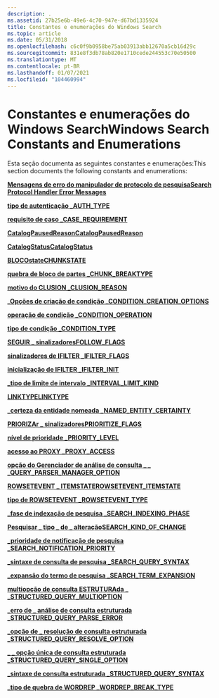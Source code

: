 ```yaml
---
description: .
ms.assetid: 27b25e6b-49e6-4c70-947e-d67bd1335924
title: Constantes e enumerações do Windows Search
ms.topic: article
ms.date: 05/31/2018
ms.openlocfilehash: c6c0f9b0958be75ab03913abb12670a5cb16d29c
ms.sourcegitcommit: 831e8f3db78ab820e1710cede244553c70e50500
ms.translationtype: MT
ms.contentlocale: pt-BR
ms.lasthandoff: 01/07/2021
ms.locfileid: "104460994"
---
```

# <a name="windows-search-constants-and-enumerations"></a><span data-ttu-id="f4c9f-103">Constantes e enumerações do Windows Search</span><span class="sxs-lookup"><span data-stu-id="f4c9f-103">Windows Search Constants and Enumerations</span></span>


<span data-ttu-id="f4c9f-104">Esta seção documenta as seguintes constantes e enumerações:</span><span class="sxs-lookup"><span data-stu-id="f4c9f-104">This section documents the following constants and enumerations:</span></span>

[<span data-ttu-id="f4c9f-105">**Mensagens de erro do manipulador de protocolo de pesquisa**</span><span class="sxs-lookup"><span data-stu-id="f4c9f-105">**Search Protocol Handler Error Messages**</span></span>](-search-prth-error-constants.md)

[<span data-ttu-id="f4c9f-106">**tipo de autenticação \_**</span><span class="sxs-lookup"><span data-stu-id="f4c9f-106">**AUTH\_TYPE**</span></span>](/windows/desktop/api/Searchapi/ne-searchapi-auth_type)

[<span data-ttu-id="f4c9f-107">**requisito de caso \_**</span><span class="sxs-lookup"><span data-stu-id="f4c9f-107">**CASE\_REQUIREMENT**</span></span>](/windows/desktop/api/Structuredquery/ne-structuredquery-case_requirement)

[<span data-ttu-id="f4c9f-108">**CatalogPausedReason**</span><span class="sxs-lookup"><span data-stu-id="f4c9f-108">**CatalogPausedReason**</span></span>](/windows/desktop/api/Searchapi/ne-searchapi-catalogpausedreason)

[<span data-ttu-id="f4c9f-109">**CatalogStatus**</span><span class="sxs-lookup"><span data-stu-id="f4c9f-109">**CatalogStatus**</span></span>](/windows/desktop/api/Searchapi/ne-searchapi-catalogstatus)

[<span data-ttu-id="f4c9f-110">**BLOCOstate**</span><span class="sxs-lookup"><span data-stu-id="f4c9f-110">**CHUNKSTATE**</span></span>](/windows/win32/api/filter/ne-filter-chunkstate)

[<span data-ttu-id="f4c9f-111">**quebra de bloco de partes \_**</span><span class="sxs-lookup"><span data-stu-id="f4c9f-111">**CHUNK\_BREAKTYPE**</span></span>](/windows/win32/api/filter/ne-filter-chunk_breaktype)

[<span data-ttu-id="f4c9f-112">**motivo do CLUSION \_**</span><span class="sxs-lookup"><span data-stu-id="f4c9f-112">**CLUSION\_REASON**</span></span>](/windows/win32/api/searchapi/ne-searchapi-clusion_reason)

[<span data-ttu-id="f4c9f-113">**\_Opções de criação de condição \_**</span><span class="sxs-lookup"><span data-stu-id="f4c9f-113">**CONDITION\_CREATION\_OPTIONS**</span></span>](/windows/desktop/api/Structuredquery/ne-structuredquery-condition_creation_options)

[<span data-ttu-id="f4c9f-114">**operação de condição \_**</span><span class="sxs-lookup"><span data-stu-id="f4c9f-114">**CONDITION\_OPERATION**</span></span>](/windows/win32/api/structuredquerycondition/ne-structuredquerycondition-condition_operation)

[<span data-ttu-id="f4c9f-115">**tipo de condição \_**</span><span class="sxs-lookup"><span data-stu-id="f4c9f-115">**CONDITION\_TYPE**</span></span>](/windows/win32/api/structuredquerycondition/ne-structuredquerycondition-condition_type)

[<span data-ttu-id="f4c9f-116">**SEGUIR \_ sinalizadores**</span><span class="sxs-lookup"><span data-stu-id="f4c9f-116">**FOLLOW\_FLAGS**</span></span>](/windows/desktop/api/Searchapi/ne-searchapi-follow_flags)

[<span data-ttu-id="f4c9f-117">**sinalizadores de IFILTER \_**</span><span class="sxs-lookup"><span data-stu-id="f4c9f-117">**IFILTER\_FLAGS**</span></span>](/windows/win32/api/filter/ne-filter-ifilter_flags)

<span data-ttu-id="f4c9f-118">[**inicialização de IFILTER \_**](/previous-versions/windows/desktop/legacy/bb266511(v=vs.85))</span><span class="sxs-lookup"><span data-stu-id="f4c9f-118">[**IFILTER\_INIT**](/previous-versions/windows/desktop/legacy/bb266511(v=vs.85))</span></span>

[<span data-ttu-id="f4c9f-119">**\_tipo de limite de intervalo \_**</span><span class="sxs-lookup"><span data-stu-id="f4c9f-119">**INTERVAL\_LIMIT\_KIND**</span></span>](/windows/win32/api/structuredquery/ne-structuredquery-interval_limit_kind)

[<span data-ttu-id="f4c9f-120">**LINKTYPE**</span><span class="sxs-lookup"><span data-stu-id="f4c9f-120">**LINKTYPE**</span></span>](-search-linktype.md)

[<span data-ttu-id="f4c9f-121">**\_certeza da entidade nomeada \_**</span><span class="sxs-lookup"><span data-stu-id="f4c9f-121">**NAMED\_ENTITY\_CERTAINTY**</span></span>](/windows/win32/api/structuredquery/ne-structuredquery-named_entity_certainty)

[<span data-ttu-id="f4c9f-122">**PRIORIZAr \_ sinalizadores**</span><span class="sxs-lookup"><span data-stu-id="f4c9f-122">**PRIORITIZE\_FLAGS**</span></span>](/windows/win32/api/searchapi/ne-searchapi-tagprioritize_flags)

[<span data-ttu-id="f4c9f-123">**nível de prioridade \_**</span><span class="sxs-lookup"><span data-stu-id="f4c9f-123">**PRIORITY\_LEVEL**</span></span>](/windows/win32/api/searchapi/ne-searchapi-priority_level)

[<span data-ttu-id="f4c9f-124">**acesso ao PROXY \_**</span><span class="sxs-lookup"><span data-stu-id="f4c9f-124">**PROXY\_ACCESS**</span></span>](/windows/desktop/api/Searchapi/ne-searchapi-proxy_access)

[<span data-ttu-id="f4c9f-125">**opção do Gerenciador de análise de consulta \_ \_ \_**</span><span class="sxs-lookup"><span data-stu-id="f4c9f-125">**QUERY\_PARSER\_MANAGER\_OPTION**</span></span>](/windows/win32/api/structuredquery/ne-structuredquery-query_parser_manager_option)

[<span data-ttu-id="f4c9f-126">**ROWSETEVENT \_ ITEMSTATE**</span><span class="sxs-lookup"><span data-stu-id="f4c9f-126">**ROWSETEVENT\_ITEMSTATE**</span></span>](/windows/win32/api/searchapi/ne-searchapi-rowsetevent_itemstate)

[<span data-ttu-id="f4c9f-127">**tipo de ROWSETEVENT \_**</span><span class="sxs-lookup"><span data-stu-id="f4c9f-127">**ROWSETEVENT\_TYPE**</span></span>](/windows/win32/api/searchapi/ne-searchapi-rowsetevent_type)

[<span data-ttu-id="f4c9f-128">**\_fase de indexação de pesquisa \_**</span><span class="sxs-lookup"><span data-stu-id="f4c9f-128">**SEARCH\_INDEXING\_PHASE**</span></span>](/windows/desktop/api/Searchapi/ne-searchapi-search_indexing_phase)

[<span data-ttu-id="f4c9f-129">**Pesquisar \_ tipo \_ de \_ alteração**</span><span class="sxs-lookup"><span data-stu-id="f4c9f-129">**SEARCH\_KIND\_OF\_CHANGE**</span></span>](/windows/desktop/api/Searchapi/ne-searchapi-search_kind_of_change)

[<span data-ttu-id="f4c9f-130">**\_prioridade de notificação de pesquisa \_**</span><span class="sxs-lookup"><span data-stu-id="f4c9f-130">**SEARCH\_NOTIFICATION\_PRIORITY**</span></span>](/windows/desktop/api/Searchapi/ne-searchapi-search_notification_priority)

[<span data-ttu-id="f4c9f-131">**\_sintaxe de consulta de pesquisa \_**</span><span class="sxs-lookup"><span data-stu-id="f4c9f-131">**SEARCH\_QUERY\_SYNTAX**</span></span>](/windows/desktop/api/Searchapi/ne-searchapi-search_query_syntax)

[<span data-ttu-id="f4c9f-132">**\_expansão do termo de pesquisa \_**</span><span class="sxs-lookup"><span data-stu-id="f4c9f-132">**SEARCH\_TERM\_EXPANSION**</span></span>](/windows/desktop/api/Searchapi/ne-searchapi-search_term_expansion)

[<span data-ttu-id="f4c9f-133">**multiopção de consulta ESTRUTURAda \_ \_**</span><span class="sxs-lookup"><span data-stu-id="f4c9f-133">**STRUCTURED\_QUERY\_MULTIOPTION**</span></span>](/windows/win32/api/structuredquery/ne-structuredquery-structured_query_multioption)

[<span data-ttu-id="f4c9f-134">**\_erro de \_ análise de consulta estruturada \_**</span><span class="sxs-lookup"><span data-stu-id="f4c9f-134">**STRUCTURED\_QUERY\_PARSE\_ERROR**</span></span>](/windows/win32/api/structuredquery/ne-structuredquery-structured_query_parse_error)

[<span data-ttu-id="f4c9f-135">**\_opção de \_ resolução de consulta estruturada \_**</span><span class="sxs-lookup"><span data-stu-id="f4c9f-135">**STRUCTURED\_QUERY\_RESOLVE\_OPTION**</span></span>](/windows/desktop/api/Structuredquery/ne-structuredquery-structured_query_resolve_option)

[<span data-ttu-id="f4c9f-136">**\_ \_ opção única de consulta estruturada \_**</span><span class="sxs-lookup"><span data-stu-id="f4c9f-136">**STRUCTURED\_QUERY\_SINGLE\_OPTION**</span></span>](/windows/win32/api/structuredquery/ne-structuredquery-structured_query_single_option)

[<span data-ttu-id="f4c9f-137">**\_sintaxe de consulta estruturada \_**</span><span class="sxs-lookup"><span data-stu-id="f4c9f-137">**STRUCTURED\_QUERY\_SYNTAX**</span></span>](/windows/win32/api/structuredquery/ne-structuredquery-structured_query_syntax)

<span data-ttu-id="f4c9f-138">[**\_tipo de quebra de WORDREP \_**](/previous-versions/windows/desktop/legacy/ff819130(v=vs.85))</span><span class="sxs-lookup"><span data-stu-id="f4c9f-138">[**WORDREP\_BREAK\_TYPE**](/previous-versions/windows/desktop/legacy/ff819130(v=vs.85))</span></span>

 

 
